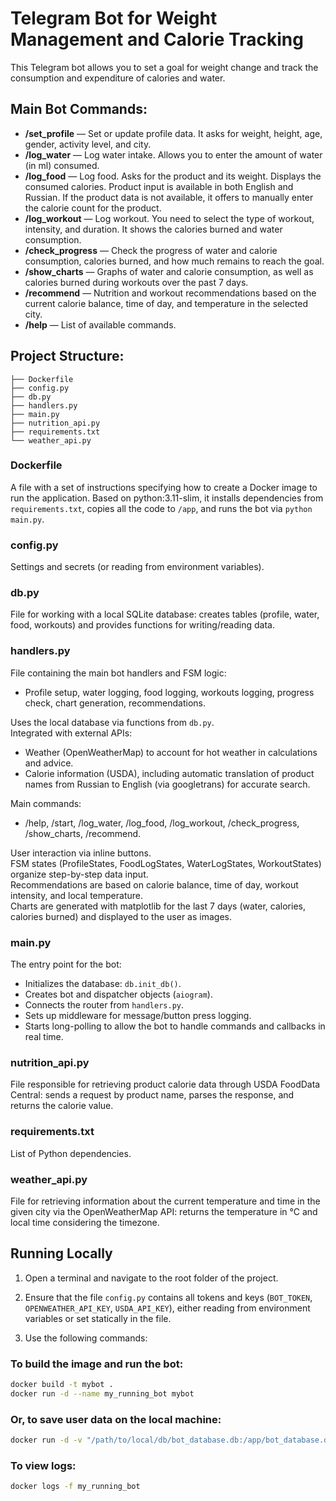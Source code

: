 # Telegram Bot for Weight Management and Calorie Tracking

This Telegram bot allows you to set a goal for weight change and track the consumption and expenditure of calories and water.

## Main Bot Commands:

- **/set_profile** — Set or update profile data. It asks for weight, height, age, gender, activity level, and city.
- **/log_water** — Log water intake. Allows you to enter the amount of water (in ml) consumed.
- **/log_food** — Log food. Asks for the product and its weight. Displays the consumed calories. Product input is available in both English and Russian. If the product data is not available, it offers to manually enter the calorie count for the product.
- **/log_workout** — Log workout. You need to select the type of workout, intensity, and duration. It shows the calories burned and water consumption.
- **/check_progress** — Check the progress of water and calorie consumption, calories burned, and how much remains to reach the goal.
- **/show_charts** — Graphs of water and calorie consumption, as well as calories burned during workouts over the past 7 days.
- **/recommend** — Nutrition and workout recommendations based on the current calorie balance, time of day, and temperature in the selected city.
- **/help** — List of available commands.

## Project Structure:

```
├── Dockerfile  
├── config.py  
├── db.py  
├── handlers.py  
├── main.py  
├── nutrition_api.py  
├── requirements.txt  
└── weather_api.py
```

### Dockerfile  
A file with a set of instructions specifying how to create a Docker image to run the application. Based on python:3.11-slim, it installs dependencies from `requirements.txt`, copies all the code to `/app`, and runs the bot via `python main.py`.

### config.py  
Settings and secrets (or reading from environment variables).

### db.py  
File for working with a local SQLite database: creates tables (profile, water, food, workouts) and provides functions for writing/reading data.

### handlers.py  
File containing the main bot handlers and FSM logic:  
- Profile setup, water logging, food logging, workouts logging, progress check, chart generation, recommendations.  

Uses the local database via functions from `db.py`.  
Integrated with external APIs:  
- Weather (OpenWeatherMap) to account for hot weather in calculations and advice.  
- Calorie information (USDA), including automatic translation of product names from Russian to English (via googletrans) for accurate search.  

Main commands:  
- /help, /start, /log_water, /log_food, /log_workout, /check_progress, /show_charts, /recommend.  

User interaction via inline buttons.  
FSM states (ProfileStates, FoodLogStates, WaterLogStates, WorkoutStates) organize step-by-step data input.  
Recommendations are based on calorie balance, time of day, workout intensity, and local temperature.  
Charts are generated with matplotlib for the last 7 days (water, calories, calories burned) and displayed to the user as images.

### main.py  
The entry point for the bot:  
- Initializes the database: `db.init_db()`.  
- Creates bot and dispatcher objects (`aiogram`).  
- Connects the router from `handlers.py`.  
- Sets up middleware for message/button press logging.  
- Starts long-polling to allow the bot to handle commands and callbacks in real time.

### nutrition_api.py  
File responsible for retrieving product calorie data through USDA FoodData Central: sends a request by product name, parses the response, and returns the calorie value.

### requirements.txt  
List of Python dependencies.

### weather_api.py  
File for retrieving information about the current temperature and time in the given city via the OpenWeatherMap API: returns the temperature in °C and local time considering the timezone.

## Running Locally

1. Open a terminal and navigate to the root folder of the project.

2. Ensure that the file `config.py` contains all tokens and keys (`BOT_TOKEN`, `OPENWEATHER_API_KEY`, `USDA_API_KEY`), either reading from environment variables or set statically in the file.

3. Use the following commands:

### To build the image and run the bot:

```bash
docker build -t mybot .
docker run -d --name my_running_bot mybot
```

### Or, to save user data on the local machine:

```bash
docker run -d -v "/path/to/local/db/bot_database.db:/app/bot_database.db" --name my_running_bot mybot:latest
```

### To view logs:

```bash
docker logs -f my_running_bot
```
